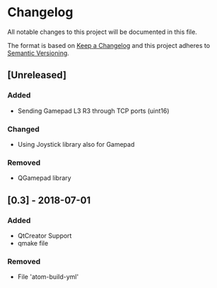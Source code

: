 # Changelog
All notable changes to this project will be documented in this file.

The format is based on [Keep a Changelog](https://keepachangelog.com/en/1.0.0/)
and this project adheres to [Semantic Versioning](https://semver.org/spec/v2.0.0.html).

## [Unreleased]
### Added
- Sending Gamepad L3 R3 through TCP ports (uint16)

### Changed
- Using Joystick library also for Gamepad

### Removed
- QGamepad library

## [0.3] - 2018-07-01
### Added
- QtCreator Support
- qmake file

### Removed
- File 'atom-build-yml'
